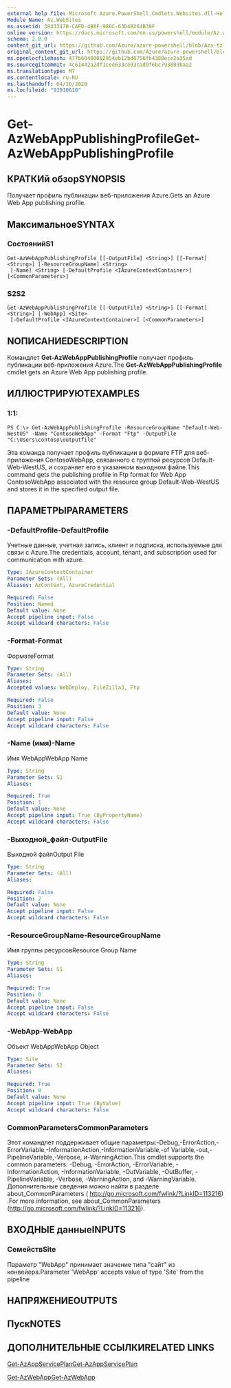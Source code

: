 ```yaml
---
external help file: Microsoft.Azure.PowerShell.Cmdlets.Websites.dll-Help.xml
Module Name: Az.WebSites
ms.assetid: 38433470-CAFD-4B8F-980C-63D4B264B39F
online version: https://docs.microsoft.com/en-us/powershell/module/Az.websites/get-Azwebapppublishingprofile
schema: 2.0.0
content_git_url: https://github.com/Azure/azure-powershell/blob/Azs-tzl/src/Websites/Websites/help/Get-AzWebAppPublishingProfile.md
original_content_git_url: https://github.com/Azure/azure-powershell/blob/Azs-tzl/src/Websites/Websites/help/Get-AzWebAppPublishingProfile.md
ms.openlocfilehash: 477b60400082954eb12bd0756fb4380ece2a35ad
ms.sourcegitcommit: 4c61442a2df1cee633ce93cad9f6bc793803baa2
ms.translationtype: MT
ms.contentlocale: ru-RU
ms.lasthandoff: 04/16/2020
ms.locfileid: "93910610"
---
```

# <span data-ttu-id="290e1-101">Get-AzWebAppPublishingProfile</span><span class="sxs-lookup"><span data-stu-id="290e1-101">Get-AzWebAppPublishingProfile</span></span>

## <span data-ttu-id="290e1-102">КРАТКИй обзор</span><span class="sxs-lookup"><span data-stu-id="290e1-102">SYNOPSIS</span></span>
<span data-ttu-id="290e1-103">Получает профиль публикации веб-приложения Azure.</span><span class="sxs-lookup"><span data-stu-id="290e1-103">Gets an Azure Web App publishing profile.</span></span>

## <span data-ttu-id="290e1-104">Максимальное</span><span class="sxs-lookup"><span data-stu-id="290e1-104">SYNTAX</span></span>

### <span data-ttu-id="290e1-105">Состояний</span><span class="sxs-lookup"><span data-stu-id="290e1-105">S1</span></span>
```
Get-AzWebAppPublishingProfile [[-OutputFile] <String>] [[-Format] <String>] [-ResourceGroupName] <String>
 [-Name] <String> [-DefaultProfile <IAzureContextContainer>] [<CommonParameters>]
```

### <span data-ttu-id="290e1-106">S2</span><span class="sxs-lookup"><span data-stu-id="290e1-106">S2</span></span>
```
Get-AzWebAppPublishingProfile [[-OutputFile] <String>] [[-Format] <String>] [-WebApp] <Site>
 [-DefaultProfile <IAzureContextContainer>] [<CommonParameters>]
```

## <span data-ttu-id="290e1-107">NОПИСАНИЕ</span><span class="sxs-lookup"><span data-stu-id="290e1-107">DESCRIPTION</span></span>
<span data-ttu-id="290e1-108">Командлет **Get-AzWebAppPublishingProfile** получает профиль публикации веб-приложения Azure.</span><span class="sxs-lookup"><span data-stu-id="290e1-108">The **Get-AzWebAppPublishingProfile** cmdlet gets an Azure Web App publishing profile.</span></span>

## <span data-ttu-id="290e1-109">ИЛЛЮСТРИРУЮТ</span><span class="sxs-lookup"><span data-stu-id="290e1-109">EXAMPLES</span></span>

### <span data-ttu-id="290e1-110">1:</span><span class="sxs-lookup"><span data-stu-id="290e1-110">1:</span></span>
```
PS C:\> Get-AzWebAppPublishingProfile -ResourceGroupName "Default-Web-WestUS" -Name "ContosoWebApp" -Format "Ftp" -OutputFile "C:\Users\contoso\outputfile"
```

<span data-ttu-id="290e1-111">Эта команда получает профиль публикации в формате FTP для веб-приложения ContosoWebApp, связанного с группой ресурсов Default-Web-WestUS, и сохраняет его в указанном выходном файле.</span><span class="sxs-lookup"><span data-stu-id="290e1-111">This command gets the publishing profile in Ftp format for Web App ContosoWebApp associated with the resource group Default-Web-WestUS and stores it in the specified output file.</span></span>

## <span data-ttu-id="290e1-112">ПАРАМЕТРЫ</span><span class="sxs-lookup"><span data-stu-id="290e1-112">PARAMETERS</span></span>

### <span data-ttu-id="290e1-113">-DefaultProfile</span><span class="sxs-lookup"><span data-stu-id="290e1-113">-DefaultProfile</span></span>
<span data-ttu-id="290e1-114">Учетные данные, учетная запись, клиент и подписка, используемые для связи с Azure.</span><span class="sxs-lookup"><span data-stu-id="290e1-114">The credentials, account, tenant, and subscription used for communication with azure.</span></span>

```yaml
Type: IAzureContextContainer
Parameter Sets: (All)
Aliases: AzContext, AzureCredential

Required: False
Position: Named
Default value: None
Accept pipeline input: False
Accept wildcard characters: False
```

### <span data-ttu-id="290e1-115">-Format</span><span class="sxs-lookup"><span data-stu-id="290e1-115">-Format</span></span>
<span data-ttu-id="290e1-116">Формате</span><span class="sxs-lookup"><span data-stu-id="290e1-116">Format</span></span>

```yaml
Type: String
Parameter Sets: (All)
Aliases: 
Accepted values: WebDeploy, FileZilla3, Ftp

Required: False
Position: 3
Default value: None
Accept pipeline input: False
Accept wildcard characters: False
```

### <span data-ttu-id="290e1-117">-Name (имя)</span><span class="sxs-lookup"><span data-stu-id="290e1-117">-Name</span></span>
<span data-ttu-id="290e1-118">Имя WebApp</span><span class="sxs-lookup"><span data-stu-id="290e1-118">WebApp Name</span></span>

```yaml
Type: String
Parameter Sets: S1
Aliases: 

Required: True
Position: 1
Default value: None
Accept pipeline input: True (ByPropertyName)
Accept wildcard characters: False
```

### <span data-ttu-id="290e1-119">-Выходной_файл</span><span class="sxs-lookup"><span data-stu-id="290e1-119">-OutputFile</span></span>
<span data-ttu-id="290e1-120">Выходной файл</span><span class="sxs-lookup"><span data-stu-id="290e1-120">Output File</span></span>

```yaml
Type: String
Parameter Sets: (All)
Aliases: 

Required: False
Position: 2
Default value: None
Accept pipeline input: False
Accept wildcard characters: False
```

### <span data-ttu-id="290e1-121">-ResourceGroupName</span><span class="sxs-lookup"><span data-stu-id="290e1-121">-ResourceGroupName</span></span>
<span data-ttu-id="290e1-122">Имя группы ресурсов</span><span class="sxs-lookup"><span data-stu-id="290e1-122">Resource Group Name</span></span>

```yaml
Type: String
Parameter Sets: S1
Aliases: 

Required: True
Position: 0
Default value: None
Accept pipeline input: False
Accept wildcard characters: False
```

### <span data-ttu-id="290e1-123">-WebApp</span><span class="sxs-lookup"><span data-stu-id="290e1-123">-WebApp</span></span>
<span data-ttu-id="290e1-124">Объект WebApp</span><span class="sxs-lookup"><span data-stu-id="290e1-124">WebApp Object</span></span>

```yaml
Type: Site
Parameter Sets: S2
Aliases: 

Required: True
Position: 0
Default value: None
Accept pipeline input: True (ByValue)
Accept wildcard characters: False
```

### <span data-ttu-id="290e1-125">CommonParameters</span><span class="sxs-lookup"><span data-stu-id="290e1-125">CommonParameters</span></span>
<span data-ttu-id="290e1-126">Этот командлет поддерживает общие параметры:-Debug,-ErrorAction,-ErrorVariable,-InformationAction,-InformationVariable,-of Variable,-out,-PipelineVariable,-Verbose, и-WarningAction.</span><span class="sxs-lookup"><span data-stu-id="290e1-126">This cmdlet supports the common parameters: -Debug, -ErrorAction, -ErrorVariable, -InformationAction, -InformationVariable, -OutVariable, -OutBuffer, -PipelineVariable, -Verbose, -WarningAction, and -WarningVariable.</span></span> <span data-ttu-id="290e1-127">Дополнительные сведения можно найти в разделе about_CommonParameters ( http://go.microsoft.com/fwlink/?LinkID=113216) .</span><span class="sxs-lookup"><span data-stu-id="290e1-127">For more information, see about_CommonParameters (http://go.microsoft.com/fwlink/?LinkID=113216).</span></span>

## <span data-ttu-id="290e1-128">ВХОДНЫЕ данные</span><span class="sxs-lookup"><span data-stu-id="290e1-128">INPUTS</span></span>

### <span data-ttu-id="290e1-129">Семейств</span><span class="sxs-lookup"><span data-stu-id="290e1-129">Site</span></span>
<span data-ttu-id="290e1-130">Параметр "WebApp" принимает значение типа "сайт" из конвейера.</span><span class="sxs-lookup"><span data-stu-id="290e1-130">Parameter 'WebApp' accepts value of type 'Site' from the pipeline</span></span>

## <span data-ttu-id="290e1-131">НАПРЯЖЕНИЕ</span><span class="sxs-lookup"><span data-stu-id="290e1-131">OUTPUTS</span></span>

## <span data-ttu-id="290e1-132">Пуск</span><span class="sxs-lookup"><span data-stu-id="290e1-132">NOTES</span></span>

## <span data-ttu-id="290e1-133">ДОПОЛНИТЕЛЬНЫЕ ССЫЛКИ</span><span class="sxs-lookup"><span data-stu-id="290e1-133">RELATED LINKS</span></span>

[<span data-ttu-id="290e1-134">Get-AzAppServicePlan</span><span class="sxs-lookup"><span data-stu-id="290e1-134">Get-AzAppServicePlan</span></span>](./Get-AzAppServicePlan.md)

[<span data-ttu-id="290e1-135">Get-AzWebApp</span><span class="sxs-lookup"><span data-stu-id="290e1-135">Get-AzWebApp</span></span>](./Get-AzWebApp.md)


